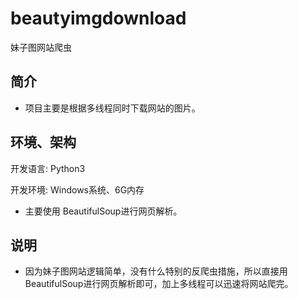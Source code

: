 # beautyimgdownload
妹子图网站爬虫

## 简介

* 项目主要是根据多线程同时下载网站的图片。

## 环境、架构

开发语言: Python3

开发环境: Windows系统、6G内存

* 主要使用 BeautifulSoup进行网页解析。

## 说明

* 因为妹子图网站逻辑简单，没有什么特别的反爬虫措施，所以直接用BeautifulSoup进行网页解析即可，加上多线程可以迅速将网站爬完。
